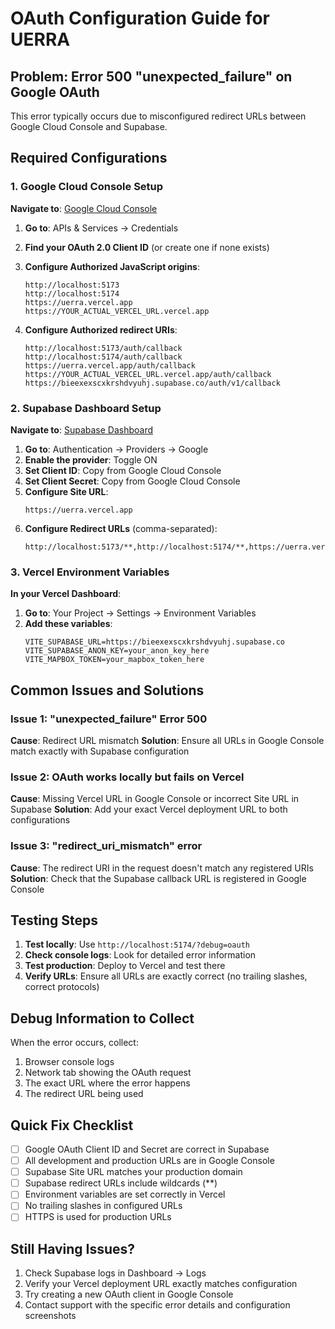 # OAuth Configuration Guide for UERRA

## Problem: Error 500 "unexpected_failure" on Google OAuth

This error typically occurs due to misconfigured redirect URLs between Google Cloud Console and Supabase.

## Required Configurations

### 1. Google Cloud Console Setup

**Navigate to**: [Google Cloud Console](https://console.cloud.google.com/)

1. **Go to**: APIs & Services → Credentials
2. **Find your OAuth 2.0 Client ID** (or create one if none exists)
3. **Configure Authorized JavaScript origins**:
   ```
   http://localhost:5173
   http://localhost:5174
   https://uerra.vercel.app
   https://YOUR_ACTUAL_VERCEL_URL.vercel.app
   ```

4. **Configure Authorized redirect URIs**:
   ```
   http://localhost:5173/auth/callback
   http://localhost:5174/auth/callback
   https://uerra.vercel.app/auth/callback
   https://YOUR_ACTUAL_VERCEL_URL.vercel.app/auth/callback
   https://bieexexscxkrshdvyuhj.supabase.co/auth/v1/callback
   ```

### 2. Supabase Dashboard Setup

**Navigate to**: [Supabase Dashboard](https://supabase.com/dashboard)

1. **Go to**: Authentication → Providers → Google
2. **Enable the provider**: Toggle ON
3. **Set Client ID**: Copy from Google Cloud Console
4. **Set Client Secret**: Copy from Google Cloud Console
5. **Configure Site URL**:
   ```
   https://uerra.vercel.app
   ```
6. **Configure Redirect URLs** (comma-separated):
   ```
   http://localhost:5173/**,http://localhost:5174/**,https://uerra.vercel.app/**,https://YOUR_ACTUAL_VERCEL_URL.vercel.app/**
   ```

### 3. Vercel Environment Variables

**In your Vercel Dashboard**:

1. **Go to**: Your Project → Settings → Environment Variables
2. **Add these variables**:
   ```
   VITE_SUPABASE_URL=https://bieexexscxkrshdvyuhj.supabase.co
   VITE_SUPABASE_ANON_KEY=your_anon_key_here
   VITE_MAPBOX_TOKEN=your_mapbox_token_here
   ```

## Common Issues and Solutions

### Issue 1: "unexpected_failure" Error 500
**Cause**: Redirect URL mismatch
**Solution**: Ensure all URLs in Google Console match exactly with Supabase configuration

### Issue 2: OAuth works locally but fails on Vercel
**Cause**: Missing Vercel URL in Google Console or incorrect Site URL in Supabase
**Solution**: Add your exact Vercel deployment URL to both configurations

### Issue 3: "redirect_uri_mismatch" error
**Cause**: The redirect URI in the request doesn't match any registered URIs
**Solution**: Check that the Supabase callback URL is registered in Google Console

## Testing Steps

1. **Test locally**: Use `http://localhost:5174/?debug=oauth`
2. **Check console logs**: Look for detailed error information
3. **Test production**: Deploy to Vercel and test there
4. **Verify URLs**: Ensure all URLs are exactly correct (no trailing slashes, correct protocols)

## Debug Information to Collect

When the error occurs, collect:
1. Browser console logs
2. Network tab showing the OAuth request
3. The exact URL where the error happens
4. The redirect URL being used

## Quick Fix Checklist

- [ ] Google OAuth Client ID and Secret are correct in Supabase
- [ ] All development and production URLs are in Google Console
- [ ] Supabase Site URL matches your production domain
- [ ] Supabase redirect URLs include wildcards (**)
- [ ] Environment variables are set correctly in Vercel
- [ ] No trailing slashes in configured URLs
- [ ] HTTPS is used for production URLs

## Still Having Issues?

1. Check Supabase logs in Dashboard → Logs
2. Verify your Vercel deployment URL exactly matches configuration
3. Try creating a new OAuth client in Google Console
4. Contact support with the specific error details and configuration screenshots
